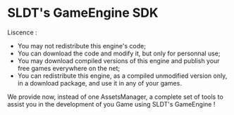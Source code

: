 SLDT's GameEngine SDK
==============

Liscence :
- You may not redistribute this engine's code;
- You can download the code and modify it, but only for personnal use;
- You may download compiled versions of this engine and publish your free games everywhere on the net;
- You can redistribute this engine, as a compiled unmodified version only, in a download package, and use it in any of your games.


We provide now, instead of one AssetsManager, a complete set of tools to assist you in the development of you Game using SLDT's GameEngine !